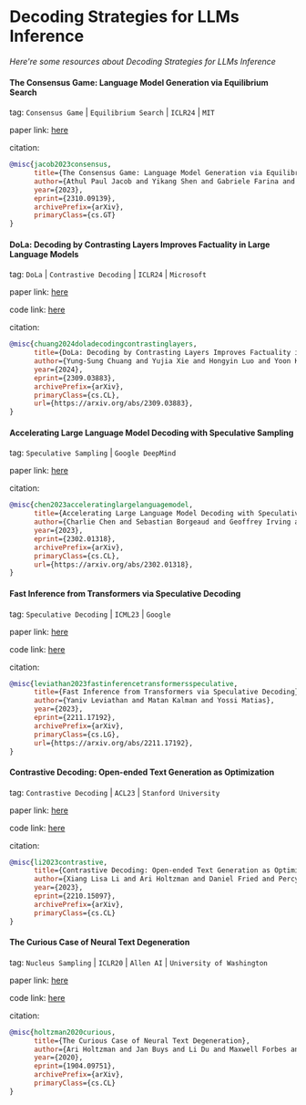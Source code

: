 # Decoding Strategies for LLMs Inference
*Here're some resources about Decoding Strategies for LLMs Inference*


#### The Consensus Game: Language Model Generation via Equilibrium Search

tag: `Consensus Game` | `Equilibrium Search` | `ICLR24` | `MIT`

paper link: [here](https://openreview.net/pdf?id=n9xeGcI4Yg)

citation:

```bibtex
@misc{jacob2023consensus,
      title={The Consensus Game: Language Model Generation via Equilibrium Search}, 
      author={Athul Paul Jacob and Yikang Shen and Gabriele Farina and Jacob Andreas},
      year={2023},
      eprint={2310.09139},
      archivePrefix={arXiv},
      primaryClass={cs.GT}
}
```


#### DoLa: Decoding by Contrasting Layers Improves Factuality in Large Language Models

tag: `DoLa` | `Contrastive Decoding` | `ICLR24` | `Microsoft`

paper link: [here](https://arxiv.org/pdf/2309.03883)

code link: [here](https://github.com/voidism/DoLa)

citation:

```bibtex
@misc{chuang2024doladecodingcontrastinglayers,
      title={DoLa: Decoding by Contrasting Layers Improves Factuality in Large Language Models}, 
      author={Yung-Sung Chuang and Yujia Xie and Hongyin Luo and Yoon Kim and James Glass and Pengcheng He},
      year={2024},
      eprint={2309.03883},
      archivePrefix={arXiv},
      primaryClass={cs.CL},
      url={https://arxiv.org/abs/2309.03883}, 
}
```


#### Accelerating Large Language Model Decoding with Speculative Sampling

tag: `Speculative Sampling` | `Google DeepMind`

paper link: [here](https://arxiv.org/pdf/2302.01318)

citation:

```bibtex
@misc{chen2023acceleratinglargelanguagemodel,
      title={Accelerating Large Language Model Decoding with Speculative Sampling}, 
      author={Charlie Chen and Sebastian Borgeaud and Geoffrey Irving and Jean-Baptiste Lespiau and Laurent Sifre and John Jumper},
      year={2023},
      eprint={2302.01318},
      archivePrefix={arXiv},
      primaryClass={cs.CL},
      url={https://arxiv.org/abs/2302.01318}, 
}
```


#### Fast Inference from Transformers via Speculative Decoding

tag: `Speculative Decoding` | `ICML23` | `Google`

paper link: [here](https://arxiv.org/pdf/2211.17192)

code link: [here](https://github.com/lucidrains/speculative-decoding)

citation:

```bibtex
@misc{leviathan2023fastinferencetransformersspeculative,
      title={Fast Inference from Transformers via Speculative Decoding}, 
      author={Yaniv Leviathan and Matan Kalman and Yossi Matias},
      year={2023},
      eprint={2211.17192},
      archivePrefix={arXiv},
      primaryClass={cs.LG},
      url={https://arxiv.org/abs/2211.17192}, 
}
```

#### Contrastive Decoding: Open-ended Text Generation as Optimization

tag: `Contrastive Decoding` | `ACL23` | `Stanford University`

paper link: [here](https://aclanthology.org/2023.acl-long.687.pdf)

code link: [here](https://github.com/XiangLi1999/ContrastiveDecoding)

citation:

```bibtex
@misc{li2023contrastive,
      title={Contrastive Decoding: Open-ended Text Generation as Optimization}, 
      author={Xiang Lisa Li and Ari Holtzman and Daniel Fried and Percy Liang and Jason Eisner and Tatsunori Hashimoto and Luke Zettlemoyer and Mike Lewis},
      year={2023},
      eprint={2210.15097},
      archivePrefix={arXiv},
      primaryClass={cs.CL}
}
```


#### The Curious Case of Neural Text Degeneration

tag: `Nucleus Sampling` | `ICLR20` | `Allen AI` | `University of Washington`

paper link: [here](https://arxiv.org/pdf/2209.11057.pdf)

code link: [here](https://github.com/ari-holtzman/degen)

citation:

```bibtex
@misc{holtzman2020curious,
      title={The Curious Case of Neural Text Degeneration}, 
      author={Ari Holtzman and Jan Buys and Li Du and Maxwell Forbes and Yejin Choi},
      year={2020},
      eprint={1904.09751},
      archivePrefix={arXiv},
      primaryClass={cs.CL}
}
```
